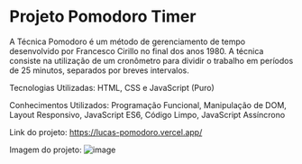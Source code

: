 # Projeto Pomodoro Timer

A Técnica Pomodoro é um método de gerenciamento de tempo desenvolvido por Francesco Cirillo no final dos anos 1980. A técnica consiste na utilização de um cronômetro para dividir o trabalho em períodos de 25 minutos, separados por breves intervalos.

Tecnologias Utilizadas: HTML, CSS e JavaScript (Puro)

Conhecimentos Utilizados: Programação Funcional, Manipulação de DOM, Layout Responsivo, JavaScript ES6, Código Limpo, JavaScript Assíncrono

Link do projeto: https://lucas-pomodoro.vercel.app/

Imagem do projeto: ![image](https://github.com/lucwx/pomodoro/assets/103083001/2163c002-5b7c-4564-89e8-05d2f299c159)
 
